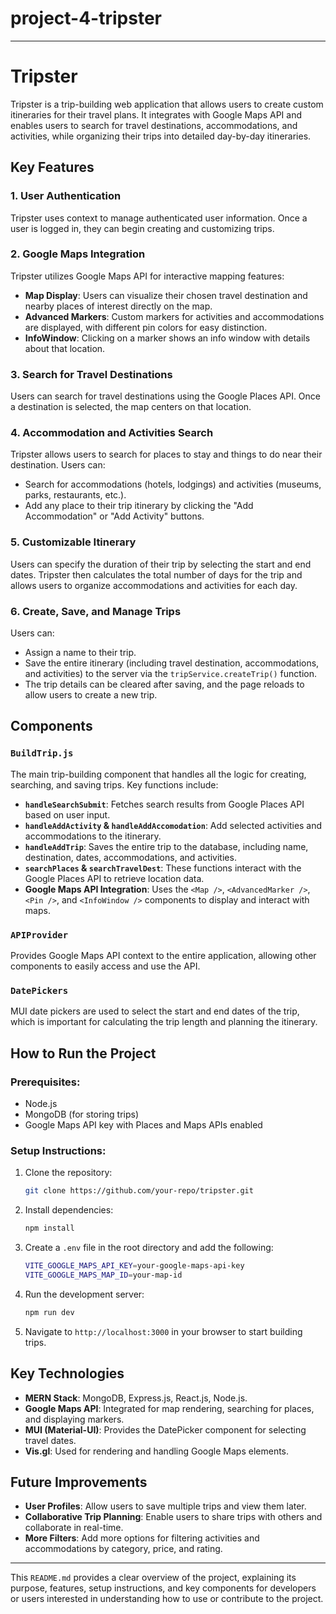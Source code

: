 # project-4-tripster
---

# Tripster

Tripster is a trip-building web application that allows users to create custom itineraries for their travel plans. It integrates with Google Maps API and enables users to search for travel destinations, accommodations, and activities, while organizing their trips into detailed day-by-day itineraries. 

## Key Features

### 1. **User Authentication**
Tripster uses context to manage authenticated user information. Once a user is logged in, they can begin creating and customizing trips.

### 2. **Google Maps Integration**
Tripster utilizes Google Maps API for interactive mapping features:
- **Map Display**: Users can visualize their chosen travel destination and nearby places of interest directly on the map.
- **Advanced Markers**: Custom markers for activities and accommodations are displayed, with different pin colors for easy distinction.
- **InfoWindow**: Clicking on a marker shows an info window with details about that location.

### 3. **Search for Travel Destinations**
Users can search for travel destinations using the Google Places API. Once a destination is selected, the map centers on that location.

### 4. **Accommodation and Activities Search**
Tripster allows users to search for places to stay and things to do near their destination. Users can:
- Search for accommodations (hotels, lodgings) and activities (museums, parks, restaurants, etc.).
- Add any place to their trip itinerary by clicking the "Add Accommodation" or "Add Activity" buttons.

### 5. **Customizable Itinerary**
Users can specify the duration of their trip by selecting the start and end dates. Tripster then calculates the total number of days for the trip and allows users to organize accommodations and activities for each day.

### 6. **Create, Save, and Manage Trips**
Users can:
- Assign a name to their trip.
- Save the entire itinerary (including travel destination, accommodations, and activities) to the server via the `tripService.createTrip()` function.
- The trip details can be cleared after saving, and the page reloads to allow users to create a new trip.

## Components

### `BuildTrip.js`
The main trip-building component that handles all the logic for creating, searching, and saving trips. Key functions include:

- **`handleSearchSubmit`**: Fetches search results from Google Places API based on user input.
- **`handleAddActivity` & `handleAddAccomodation`**: Add selected activities and accommodations to the itinerary.
- **`handleAddTrip`**: Saves the entire trip to the database, including name, destination, dates, accommodations, and activities.
- **`searchPlaces` & `searchTravelDest`**: These functions interact with the Google Places API to retrieve location data.
- **Google Maps API Integration**: Uses the `<Map />`, `<AdvancedMarker />`, `<Pin />`, and `<InfoWindow />` components to display and interact with maps.

### `APIProvider`
Provides Google Maps API context to the entire application, allowing other components to easily access and use the API.

### `DatePickers`
MUI date pickers are used to select the start and end dates of the trip, which is important for calculating the trip length and planning the itinerary.

## How to Run the Project

### Prerequisites:
- Node.js
- MongoDB (for storing trips)
- Google Maps API key with Places and Maps APIs enabled

### Setup Instructions:
1. Clone the repository:
   ```bash
   git clone https://github.com/your-repo/tripster.git
   ```
2. Install dependencies:
   ```bash
   npm install
   ```
3. Create a `.env` file in the root directory and add the following:
   ```bash
   VITE_GOOGLE_MAPS_API_KEY=your-google-maps-api-key
   VITE_GOOGLE_MAPS_MAP_ID=your-map-id
   ```
4. Run the development server:
   ```bash
   npm run dev
   ```
5. Navigate to `http://localhost:3000` in your browser to start building trips.

## Key Technologies

- **MERN Stack**: MongoDB, Express.js, React.js, Node.js.
- **Google Maps API**: Integrated for map rendering, searching for places, and displaying markers.
- **MUI (Material-UI)**: Provides the DatePicker component for selecting travel dates.
- **Vis.gl**: Used for rendering and handling Google Maps elements.

## Future Improvements
- **User Profiles**: Allow users to save multiple trips and view them later.
- **Collaborative Trip Planning**: Enable users to share trips with others and collaborate in real-time.
- **More Filters**: Add more options for filtering activities and accommodations by category, price, and rating.

---

This `README.md` provides a clear overview of the project, explaining its purpose, features, setup instructions, and key components for developers or users interested in understanding how to use or contribute to the project.
